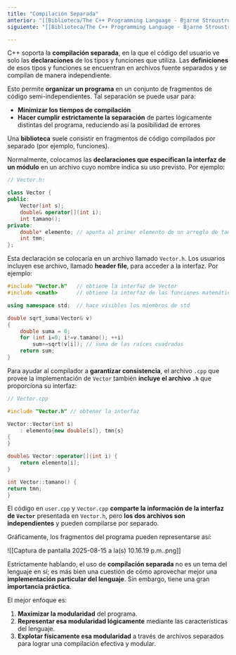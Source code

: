 ```yaml
---
title: "Compilación Separada" 
anterior: "[[Biblioteca/The C++ Programming Language - Bjarne Stroustrup/2 - Un Tour Por C++ - Lo Básico/4 - Modularidad]]"
siguiente: "[[Biblioteca/The C++ Programming Language - Bjarne Stroustrup/2 - Un Tour Por C++ - Lo Básico/4.2 - Namespaces]]"

---
```

C++ soporta la **compilación separada**, en la que el código del usuario ve solo las **declaraciones** de los tipos y funciones que utiliza. Las **definiciones** de esos tipos y funciones se encuentran en archivos fuente separados y se compilan de manera independiente.

Esto permite **organizar un programa** en un conjunto de fragmentos de código semi-independientes. Tal separación se puede usar para:

- **Minimizar los tiempos de compilación**
- **Hacer cumplir estrictamente la separación** de partes lógicamente distintas del programa, reduciendo así la posibilidad de errores

Una **biblioteca** suele consistir en fragmentos de código compilados por separado (por ejemplo, funciones).

Normalmente, colocamos las **declaraciones que especifican la interfaz de un módulo** en un archivo cuyo nombre indica su uso previsto. Por ejemplo:

```cpp 
// Vector.h:

class Vector { 
public:     
	Vector(int s);     
	double& operator[](int i);     
	int tamano(); 
private:     
	double* elemento; // apunta al primer elemento de un arreglo de tamaño tmn     
	int tmn; 
};
```

Esta declaración se colocaría en un archivo llamado `Vector.h`. Los usuarios incluyen ese archivo, llamado **header file**, para acceder a la interfaz. Por ejemplo:

```cpp
#include "Vector.h"   // obtiene la interfaz de Vector
#include <cmath>      // obtiene la interfaz de las funciones matemáticas de la biblioteca estándar, incluyendo sqrt()

using namespace std;  // hace visibles los miembros de std

double sqrt_suma(Vector& v)
{
	double suma = 0;
	for (int i=0; i!=v.tamano(); ++i)
		sum+=sqrt(v[i]); // suma de las raíces cuadradas
	return sum;
}
```

Para ayudar al compilador a **garantizar consistencia**, el archivo `.cpp` que provee la implementación de `Vector` también **incluye el archivo `.h`** que proporciona su interfaz:

```cpp
// Vector.cpp 

#include "Vector.h" // obtener la interfaz  

Vector::Vector(int s)      
	: elemento{new double[s]}, tmn{s}
{
}  

double& Vector::operator[](int i) {      
	return elemento[i];  
}  

int Vector::tamano() {      
return tmn;  
}
```

El código en `user.cpp` y `Vector.cpp` **comparte la información de la interfaz de `Vector`** presentada en `Vector.h`, pero **los dos archivos son independientes** y pueden compilarse por separado.

Gráficamente, los fragmentos del programa pueden representarse así:

![[Captura de pantalla 2025-08-15 a la(s) 10.16.19 p.m..png]]

Estríctamente hablando, el uso de **compilación separada** no es un tema del lenguaje en sí; es más bien una cuestión de cómo aprovechar mejor una **implementación particular del lenguaje**. Sin embargo, tiene una gran **importancia práctica**.

El mejor enfoque es:

1. **Maximizar la modularidad** del programa.
2. **Representar esa modularidad lógicamente** mediante las características del lenguaje.
3. **Explotar físicamente esa modularidad** a través de archivos separados para lograr una compilación efectiva y modular.